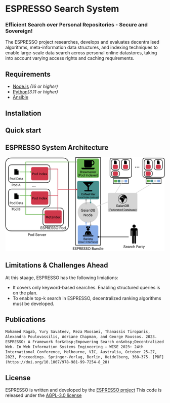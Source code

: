 # ESPRESSO Search System

### Efficient Search over Personal Repositories - Secure and Sovereign!

The ESPRESSO project researches, develops and evaluates decentralised algorithms, meta-information data structures, and indexing techniques to enable large-scale data search across personal online datastores, taking into account varying access rights and caching requirements.


## Requirements

* [Node.js](https://nodejs.org/en/) _(16 or higher)_
* [Python](https://www.python.org/downloads/release/python-3110/)_(3.11 or higher)_
* [Ansible](https://docs.ansible.com/ansible/latest/installation_guide/intro_installation.html)

## Installation


## Quick start

## ESPRESSO System Architecture

![](./Documentation/imgs/ESPRESSOArchitecture.png)

## Limitations & Challenges Ahead
At this staage, ESPRESSO has the following limiations:

* It covers only keyword-based searches. Enabling structured queries is on the plan.
* To enable top-k search in ESPRESSO, decentralized ranking algorithms must be developed.


## Publications

    Mohamed Ragab, Yury Savateev, Reza Moosaei, Thanassis Tiropanis, Alexandra Poulovassilis, Adriane Chapman, and George Roussos. 2023. ESPRESSO: A Framework for&nbsp;Empowering Search on&nbsp;Decentralized Web. In Web Information Systems Engineering – WISE 2023: 24th International Conference, Melbourne, VIC, Australia, October 25–27, 2023, Proceedings. Springer-Verlag, Berlin, Heidelberg, 360–375. [PDF](https://doi.org/10.1007/978-981-99-7254-8_28)

## License
ESPRESSO is written and developed by the [ESPRESSO project](https://espressoproject.org/) 
This code is released under the [AGPL-3.0 license](https://github.com/espressogroup/ESPRESSO/blob/main/LICENSE)